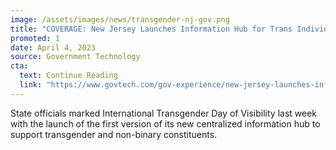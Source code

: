 ```yaml
---
image: /assets/images/news/transgender-nj-gov.png
title: "COVERAGE: New Jersey Launches Information Hub for Trans Individuals"
promoted: 1
date: April 4, 2023
source: Government Technology
cta:
  text: Continue Reading
  link: "https://www.govtech.com/gov-experience/new-jersey-launches-information-hub-for-trans-individuals"
---
```


State officials marked International Transgender Day of Visibility last week with the launch of the first version of its new centralized information hub to support transgender and non-binary constituents.
